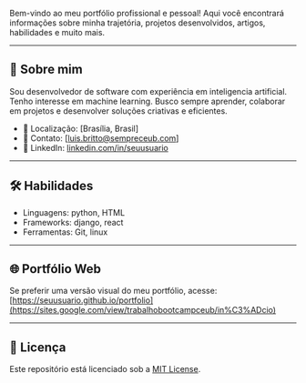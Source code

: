 
Bem-vindo ao meu portfólio profissional e pessoal! Aqui você encontrará informações sobre minha trajetória, projetos desenvolvidos, artigos, habilidades e muito mais.

---

## 🧠 Sobre mim

Sou desenvolvedor de software com experiência em inteligencia artificial. Tenho interesse em machine learning. Busco sempre aprender, colaborar em projetos e desenvolver soluções criativas e eficientes.

- 📍 Localização: [Brasília, Brasil]
- 📧 Contato: [luis.britto@sempreceub.com]
- 💼 LinkedIn: [linkedin.com/in/seuusuario](www.linkedin.com/in/luis-otavio-da-costa-britto-1833bb369)

---


## 🛠 Habilidades

- Linguagens: python, HTML
- Frameworks: django, react 
- Ferramentas: Git, linux

---


## 🌐 Portfólio Web

Se preferir uma versão visual do meu portfólio, acesse: [https://seuusuario.github.io/portfolio](https://sites.google.com/view/trabalhobootcampceub/in%C3%ADcio)

---

## 📜 Licença

Este repositório está licenciado sob a [MIT License](LICENSE).
